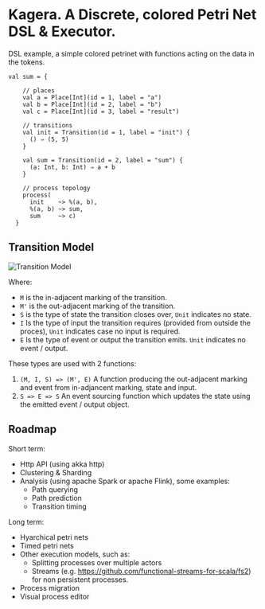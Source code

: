 # Kagera. A Discrete, colored Petri Net DSL & Executor.

DSL example, a simple colored petrinet with functions acting on the data in the tokens.

```
val sum = {

    // places
    val a = Place[Int](id = 1, label = "a")
    val b = Place[Int](id = 2, label = "b")
    val c = Place[Int](id = 3, label = "result")

    // transitions
    val init = Transition(id = 1, label = "init") {
      () ⇒ (5, 5)
    }

    val sum = Transition(id = 2, label = "sum") {
      (a: Int, b: Int) ⇒ a + b
    }

    // process topology
    process(
      init    ~> %(a, b),
      %(a, b) ~> sum,
      sum     ~> c)
  }

```

## Transition Model

![Transition Model](https://github.com/merlijn/kagera/raw/master/docs/Kagera%20-%20Transition%20model.jpg)

Where:

* `M` is the in-adjacent marking of the transition.
* `M'` is the out-adjacent marking of the transition.
* `S` is the type of state the transition closes over, `Unit` indicates no state.
* `I` Is the type of input the transition requires (provided from outside the proces), `Unit` indicates case no input is required.
* `E` Is the type of event or output the transition emits.  `Unit` indicates no event / output.

These types are used with 2 functions:

1. `(M, I, S) => (M', E)`
   A function producing the out-adjacent marking and event from in-adjancent marking, state and input.
2. `S => E => S`
   An event sourcing function which updates the state using the emitted event / output object.

## Roadmap

Short term:
* Http API (using akka http)
* Clustering & Sharding
* Analysis (using apache Spark or apache Flink), some examples:
  * Path querying
  * Path prediction
  * Transition timing

Long term:
* Hyarchical petri nets
* Timed petri nets
* Other execution models, such as:
  * Splitting processes over multiple actors
  * Streams (e.g. https://github.com/functional-streams-for-scala/fs2) for non persistent processes.
* Process migration
* Visual process editor


